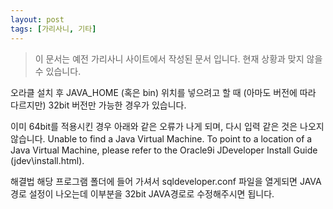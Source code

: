 ```yaml
---
layout: post
tags: [가리사니, 기타]
---
```


> 이 문서는 예전 가리사니 사이트에서 작성된 문서 입니다.
현재 상황과 맞지 않을 수 있습니다.


오라클 설치 후 JAVA_HOME (혹은 bin) 위치를 넣으려고 할 때 (아마도 버전에 따라 다르지만) 32bit 버전만 가능한 경우가 있습니다.

이미 64bit를 적용시킨 경우 아래와 같은 오류가 나게 되며, 다시 입력 같은 것은 나오지 않습니다.
Unable to find a Java Virtual Machine.
To point to a location of a Java Virtual Machine, please refer to the
Oracle9i JDeveloper Install Guide (jdev\install.html).

해결법
해당 프로그램 폴더에 들어 가셔서 sqldeveloper.conf 파일을 열게되면 JAVA 경로 설정이 나오는데 이부분을 32bit JAVA경로로 수정해주시면 됩니다.